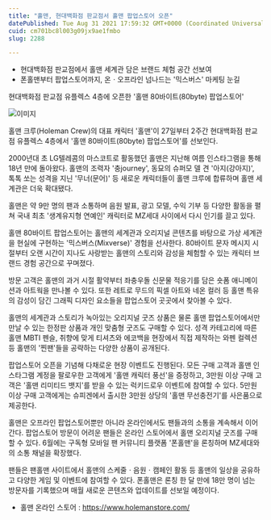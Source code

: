 ```yaml
---
title: "홀맨, 현대백화점 판교점서 홀맨 팝업스토어 오픈"
datePublished: Tue Aug 31 2021 17:59:32 GMT+0000 (Coordinated Universal Time)
cuid: cm701bc8l003g09jx9ae1fmbo
slug: 2288

---
```



- 현대백화점 판교점에서 홀맨 세계관 담은 브랜드 체험 공간 선보여
- 폰홀맨부터 팝업스토어까지, 온ㆍ오프라인 넘나드는 '믹스버스' 마케팅 눈길

현대백화점 판교점 유플렉스 4층에 오픈한 '홀맨 80바이트(80byte) 팝업스토어'

![이미지](https://cdn.hashnode.com/res/hashnode/image/upload/v1739251293543/a777c71e-5196-4691-ba34-9b117876c6e2.jpeg)

홀맨 크루(Holeman Crew)의 대표 캐릭터 '홀맨'이 27일부터 2주간 현대백화점 판교점 유플렉스 4층에서 '홀맨 80바이트(80byte) 팝업스토어'를 선보인다.

2000년대 초 LG텔레콤의 마스코트로 활동했던 홀맨은 지난해 여름 인스타그램을 통해 18년 만에 돌아왔다. 홀맨의 조력자 '충journey', 동묘의 슈퍼모 델 견 '아지(강아지)', 톡톡 쏘는 성격을 지닌 '무너(문어)' 등 새로운 캐릭터들이 홀맨 크루에 합류하며 홀맨 세계관은 더욱 확대됐다.

홀맨은 약 9만 명의 팬과 소통하며 음원 발표, 광고 모델, 수익 기부 등 다양한 활동을 펼쳐 국내 최초 '생계유지형 연예인' 캐릭터로 MZ세대 사이에서 다시 인기를 끌고 있다.

홀맨 80바이트 팝업스토어는 홀맨의 세계관과 오리지널 콘텐츠를 바탕으로 가상 세계관을 현실에 구현하는 '믹스버스(Mixverse)' 경험을 선사한다. 80바이트 문자 메시지 시절부터 오랜 시간이 지나도 사랑받는 홀맨의 스토리와 감성을 체험할 수 있는 캐릭터 브랜드 경험 공간으로 꾸며졌다.

방문 고객은 홀맨의 과거 시절 활약부터 좌충우돌 신문물 적응기를 담은 숏폼 애니메이션과 아트웍을 만나볼 수 있다. 또한 레트로 무드의 픽셀 아트와 네온 컬러 등 홀맨 특유의 감성이 담긴 그래픽 디자인 요소들을 팝업스토어 곳곳에서 찾아볼 수 있다.

홀맨의 세계관과 스토리가 녹아있는 오리지널 굿즈 상품은 물론 홀맨 팝업스토어에서만 만날 수 있는 한정판 상품과 개인 맞춤형 굿즈도 구매할 수 있다. 성격 카테고리에 따른 홀맨 MBTI 펜슬, 취향에 맞게 티셔츠와 에코백을 현장에서 직접 제작하는 와펜 컬렉션 등 홀맨의 '찐팬'들을 공략하는 다양한 상품이 공개된다.

팝업스토어 오픈을 기념해 다채로운 현장 이벤트도 진행된다. 모든 구매 고객과 홀맨 인스타그램 계정을 팔로우한 고객에게 '홀맨 캐릭터 풍선'을 증정하고, 3만원 이상 구매 고객은 '홀맨 리미티드 뱃지'를 받을 수 있는 럭키드로우 이벤트에 참여할 수 있다. 5만원 이상 구매 고객에게는 슈피겐에서 출시한 3만원 상당의 '홀맨 무선충전기'를 사은품으로 제공한다.

홀맨은 오프라인 팝업스토어뿐만 아니라 온라인에서도 팬들과의 소통을 계속해서 이어간다. 팝업스토어 방문이 어려운 팬들은 온라인 스토어에서 홀맨 오리지널 굿즈를 구매할 수 있다. 6월에는 구독형 모바일 팬 커뮤니티 플랫폼 '폰홀맨'을 론칭하며 MZ세대와의 소통 채널을 확장했다.

팬들은 팬홀맨 사이트에서 홀맨의 스케줄ㆍ음원ㆍ캠페인 활동 등 홀맨의 일상을 공유하고 다양한 게임 및 이벤트에 참여할 수 있다. 폰홀맨은 론칭 한 달 만에 18만 명이 넘는 방문자를 기록했으며 매월 새로운 콘텐츠와 업데이트를 선보일 예정이다.

- 홀맨 온라인 스토어 : https://www.holemanstore.com/